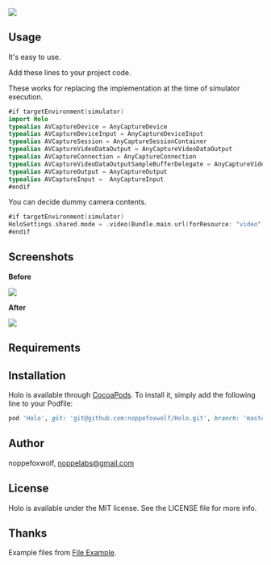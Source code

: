 ![](https://github.com/noppefoxwolf/Holo/blob/master/.github/Logo.png)

## Usage 

It's easy to use.

Add these lines to your project code.

These works for replacing the implementation at the time of simulator execution.

```swift
#if targetEnvironment(simulator)
import Holo
typealias AVCaptureDevice = AnyCaptureDevice
typealias AVCaptureDeviceInput = AnyCaptureDeviceInput
typealias AVCaptureSession = AnyCaptureSessionContainer
typealias AVCaptureVideoDataOutput = AnyCaptureVideoDataOutput
typealias AVCaptureConnection = AnyCaptureConnection
typealias AVCaptureVideoDataOutputSampleBufferDelegate = AnyCaptureVideoDataOutputSampleBufferDelegate
typealias AVCaptureOutput = AnyCaptureOutput
typealias AVCaptureInput =  AnyCaptureInput
#endif
```

You can decide dummy camera contents.

```swift
#if targetEnvironment(simulator)
HoloSettings.shared.mode = .video(Bundle.main.url(forResource: "video", withExtension: "mp4")!)
#endif
```

## Screenshots

**Before**

![](https://github.com/noppefoxwolf/Holo/blob/master/.github/1.gif)

**After**

![](https://github.com/noppefoxwolf/Holo/blob/master/.github/2.gif)

## Requirements

## Installation

Holo is available through [CocoaPods](https://cocoapods.org). To install
it, simply add the following line to your Podfile:

```ruby
pod 'Holo', git: 'git@github.com:noppefoxwolf/Holo.git', branch: 'master'
```

## Author

noppefoxwolf, noppelabs@gmail.com

## License

Holo is available under the MIT license. See the LICENSE file for more info.

## Thanks

Example files from [File Example](https://file-examples.com/index.php).

